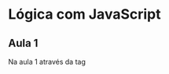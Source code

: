 # Lógica com JavaScript

## Aula 1
Na aula 1 através da tag <script> é demonstrado como se declara uma varáivel,  atruibução de valor, retorno de tipo de variável e contatenação;
Criação de array, retorno da posição de um array;
Criação de operações matemáticas;
Tomadas de decisão;
Acessando elementos html (DOM).

## Aula 2
Na aula 2 através da tag <script> é demonstrado como cria funções e seus parâmetros.

### Cada parte do código possui comentários explicando cada processo.



